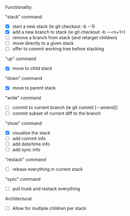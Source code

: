 Functionality:

"stack" command
- [x] start a new stack (ie git checkout -b <branch>-<stack>-1)
- [x] add a new branch to stack (ie git checkout -b <branch>-<stack>-<n+1>)
- [ ] remove a branch from stack (and retarget children)
- [ ] move directly to a given stack
- [ ] offer to commit working tree before stacking

"up" command
- [x] move to child stack

"down" command
- [x] move to parent stack

"write" command
- [ ] commit to current branch (ie git commit [--amend])
- [ ] commit subset of current diff to the branch

"show" command
- [x] visualize the stack
- [ ] add commit info
- [ ] add date/time info
- [ ] add sync info

"restack" command
- [ ] rebase everything in current stack

"sync" command
- [ ] pull trunk and restack everything

Architectural:
- [ ] Allow for multiple children per stack
